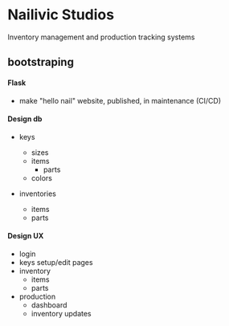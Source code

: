 # Nailivic Studios
Inventory management and production tracking systems

## bootstraping
#### Flask
- make "hello nail" website, published, in maintenance (CI/CD)

#### Design db
- keys
    - sizes
    - items
        - parts
    - colors

- inventories
    - items
    - parts

#### Design UX
- login
- keys setup/edit pages
- inventory
    - items
    - parts
- production
    - dashboard
    - inventory updates
